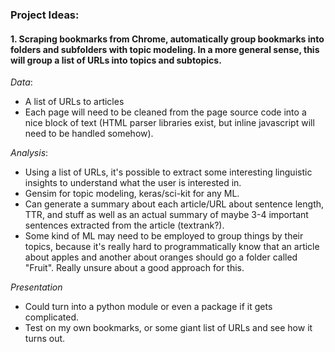 ### Project Ideas:

#### 1. Scraping bookmarks from Chrome, automatically group bookmarks into folders and subfolders with topic modeling. In a more general sense, this will group a list of URLs into topics and subtopics.

*Data*:
- A list of URLs to articles
- Each page will need to be cleaned from the page source code into a nice block of text (HTML parser libraries exist, but inline javascript will need to be handled somehow). 

*Analysis*:
- Using a list of URLs, it's possible to extract some interesting linguistic insights to understand what the user is interested in. 
- Gensim for topic modeling, keras/sci-kit for any ML. 
- Can generate a summary about each article/URL about sentence length, TTR, and stuff as well as an actual summary of maybe 3-4 important sentences extracted from the article (textrank?).
- Some kind of ML may need to be employed to group things by their topics, because it's really hard to programmatically know that an article about apples and another about oranges should go a folder called "Fruit". Really unsure about a good approach for this.

*Presentation*
- Could turn into a python module or even a package if it gets complicated.
- Test on my own bookmarks, or some giant list of URLs and see how it turns out.
